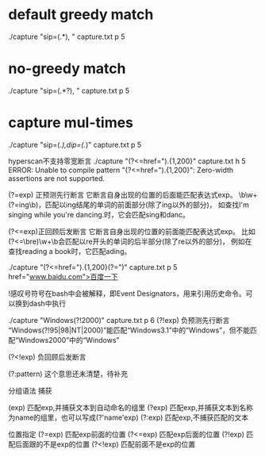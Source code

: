 # default greedy match
./capture "sip=(.*), " capture.txt p 5
# no-greedy match
./capture "sip=(.*?), " capture.txt p 5
# capture mul-times
./capture "sip=(.*),dip=(.*)" capture.txt p 5

hyperscan不支持零宽断言
./capture "(?<=href=\").{1,200}" capture.txt h 5
ERROR: Unable to compile pattern "(?<=href=").{1,200}": Zero-width assertions are not supported.

(?=exp) 正预测先行断言
它断言自身出现的位置的后面能匹配表达式exp。
\b\w+(?=ing\b)，匹配以ing结尾的单词的前面部分(除了ing以外的部分)，
如查找I'm singing while you're dancing.时，它会匹配sing和danc。

(?<=exp)正回顾后发断言
它断言自身出现的位置的前面能匹配表达式exp。
比如(?<=\bre)\w+\b会匹配以re开头的单词的后半部分(除了re以外的部分)，
例如在查找reading a book时，它匹配ading。

./capture "(?<=href=\").{1,200}(?=\")" capture.txt p 5
href="www.baidu.com">百度一下

!感叹号符号在bash中会被解释，即Event Designators，用来引用历史命令。可以换到dash中执行

./capture "Windows(?\!2000)" capture.txt p 6
(?!exp) 负预测先行断言
“Windows(?!95|98|NT|2000)”能匹配“Windows3.1”中的“Windows”，但不能匹配“Windows2000”中的“Windows”

(?<!exp) 负回顾后发断言

(?:pattern) 这个意思还未清楚，待补充

分组语法 捕获

(exp) 匹配exp,并捕获文本到自动命名的组里
(?<name>exp) 匹配exp,并捕获文本到名称为name的组里，也可以写成(?'name'exp)
(?:exp) 匹配exp,不捕获匹配的文本

位置指定
(?=exp) 匹配exp前面的位置
(?<=exp) 匹配exp后面的位置
(?!exp) 匹配后面跟的不是exp的位置
(?<!exp) 匹配前面不是exp的位置

